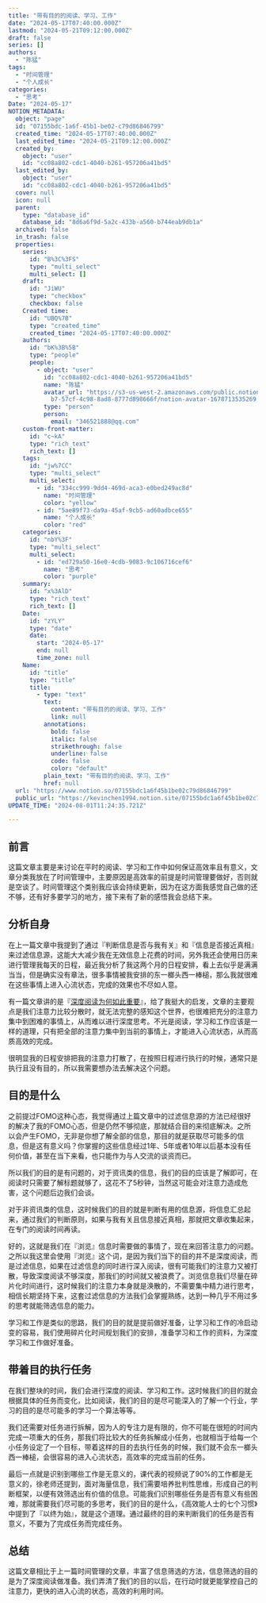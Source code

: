 ```yaml
---
title: "带有目的的阅读、学习、工作"
date: "2024-05-17T07:40:00.000Z"
lastmod: "2024-05-21T09:12:00.000Z"
draft: false
series: []
authors:
  - "陈猛"
tags:
  - "时间管理"
  - "个人成长"
categories:
  - "思考"
Date: "2024-05-17"
NOTION_METADATA:
  object: "page"
  id: "07155bdc-1a6f-45b1-be02-c79d86846799"
  created_time: "2024-05-17T07:40:00.000Z"
  last_edited_time: "2024-05-21T09:12:00.000Z"
  created_by:
    object: "user"
    id: "cc08a802-cdc1-4040-b261-957206a41bd5"
  last_edited_by:
    object: "user"
    id: "cc08a802-cdc1-4040-b261-957206a41bd5"
  cover: null
  icon: null
  parent:
    type: "database_id"
    database_id: "8d6a6f9d-5a2c-433b-a560-b744eab9db1a"
  archived: false
  in_trash: false
  properties:
    series:
      id: "B%3C%3FS"
      type: "multi_select"
      multi_select: []
    draft:
      id: "JiWU"
      type: "checkbox"
      checkbox: false
    Created time:
      id: "UBQ%7B"
      type: "created_time"
      created_time: "2024-05-17T07:40:00.000Z"
    authors:
      id: "bK%3B%5B"
      type: "people"
      people:
        - object: "user"
          id: "cc08a802-cdc1-4040-b261-957206a41bd5"
          name: "陈猛"
          avatar_url: "https://s3-us-west-2.amazonaws.com/public.notion-static.com/775523\
            b7-57cf-4c98-8ad8-8777d898666f/notion-avatar-1678713535269.png"
          type: "person"
          person:
            email: "346521888@qq.com"
    custom-front-matter:
      id: "c~kA"
      type: "rich_text"
      rich_text: []
    tags:
      id: "jw%7CC"
      type: "multi_select"
      multi_select:
        - id: "334cc999-9dd4-469d-aca3-e0bed249ac8d"
          name: "时间管理"
          color: "yellow"
        - id: "5ae89f73-da9a-45af-9cb5-ad60adbce655"
          name: "个人成长"
          color: "red"
    categories:
      id: "nbY%3F"
      type: "multi_select"
      multi_select:
        - id: "ed729a50-16e0-4cdb-9083-9c106716cef6"
          name: "思考"
          color: "purple"
    summary:
      id: "x%3AlD"
      type: "rich_text"
      rich_text: []
    Date:
      id: "zYLY"
      type: "date"
      date:
        start: "2024-05-17"
        end: null
        time_zone: null
    Name:
      id: "title"
      type: "title"
      title:
        - type: "text"
          text:
            content: "带有目的的阅读、学习、工作"
            link: null
          annotations:
            bold: false
            italic: false
            strikethrough: false
            underline: false
            code: false
            color: "default"
          plain_text: "带有目的的阅读、学习、工作"
          href: null
  url: "https://www.notion.so/07155bdc1a6f45b1be02c79d86846799"
  public_url: "https://kevinchen1994.notion.site/07155bdc1a6f45b1be02c79d86846799"
UPDATE_TIME: "2024-08-01T11:24:35.721Z"

---
```

<link rel="stylesheet" href="https://cdn.jsdelivr.net/npm/katex@0.16.2/dist/katex.min.css" integrity="sha384-bYdxxUwYipFNohQlHt0bjN/LCpueqWz13HufFEV1SUatKs1cm4L6fFgCi1jT643X" crossorigin="anonymous">


## 前言


这篇文章主要是来讨论在平时的阅读、学习和工作中如何保证高效率且有意义，文章分类我放在了时间管理中，主要原因是高效率的前提是时间管理要做好，否则就是空谈了。时间管理这个类别我应该会持续更新，因为在这方面我感觉自己做的还不够，还有好多要学习的地方，接下来有了新的感悟我会总结下来。


## 分析自身


在上一篇文章中我提到了通过『判断信息是否与我有关』和『信息是否接近真相』来过滤信息源，这能大大减少我在无效信息上花费的时间，另外我还会使用日历来进行管理我每天的日程，最近我分析了我这两个月的日程安排，看上去似乎是满满当当，但是确实没有章法，很多事情被我安排的东一榔头西一棒槌，那么我就很难在这些事情上进入心流状态，完成的效果也不尽如人意。


有一篇文章讲的是『[深度阅读为何如此重要](https://mp.weixin.qq.com/s/vYVfc8uXnENhzYirqOJXUA)』，给了我挺大的启发，文章的主要观点是我们注意力比较分散时，就无法完整的感知这个世界，也很难把充分的注意力集中到困难的事情上，从而难以进行深度思考。不光是阅读，学习和工作应该是一样的道理，只有把全部的注意力集中到当前的事情上，才能进入心流状态，从而高质高效的完成。


很明显我的日程安排把我的注意力打散了，在按照日程进行执行的时候，通常只是执行且没有目的，所以我需要想办法去解决这个问题。


## 目的是什么


之前提过FOMO这种心态，我觉得通过上篇文章中的过滤信息源的方法已经很好的解决了我的FOMO心态，但是仍然不够彻底，那就结合目的来彻底解决。之所以会产生FOMO，无非是你想了解全部的信息，那目的就是获取尽可能多的信息，但是这有意义吗？你掌握的这些信息经过1年、5年或者10年以后基本没有任何价值，甚至在当下来看，也只能作为与人交流的谈资而已。


所以我们的目的是有问题的，对于资讯类的信息，我们的目的应该是了解即可，在阅读时只需要了解标题就够了，这花不了5秒钟，当然这可能会对注意力造成危害，这个问题后边我们会谈。


对于非资讯类的信息，这时候我们的目的就是判断有用的信息源，将信息汇总起来，通过我们的判断原则，如果与我有关且信息接近真相，那就把文章收集起来，在专门的阅读时间再读。


好的，这就是我们在『浏览』信息时需要做的事情了，现在来回答注意力的问题。之所以我这里会使用『浏览』这个词，是因为我们当下的目的并不是深度阅读，而是过滤信息，如果在过滤信息的同时进行深入阅读，很有可能我们的注意力又被打散，导致深度阅读不够深度，那我们的时间就又被浪费了。浏览信息我们尽量在碎片化时间进行，这时候我们的注意力本身就是涣散的，不需要集中精力进行思考，相信长期坚持下来，这套过滤信息的方法我们会掌握熟练，达到一种几乎不用过多的思考就能筛选信息的能力。


学习和工作是类似的思路，我们的目的就是提前做好准备，让学习和工作的冷启动变的容易，我们使用碎片化时间规划我们的安排，准备学习和工作的资料，为深度学习和工作做好准备。


## 带着目的执行任务


在我们整块的时间，我们会进行深度的阅读、学习和工作。这时候我们的目的就会根据具体的任务而变化，比如阅读，我们的目的是尽可能深入的了解一个行业，学习的目的是尽可能多的学习一个算法等等。


我们还需要对任务进行拆解，因为人的专注力是有限的，你不可能在很短的时间内完成一项重大的任务，那我们将比较大的任务拆解成小任务，也就相当于给每一个小任务设定了一个目标，带着这样的目的去执行任务的时候，我们就不会东一榔头西一棒槌，会很容易的进入心流状态，高效率的完成当前的任务。


最后一点就是识别到哪些工作是无意义的，课代表的视频说了90%的工作都是无意义的，徐老师还提到，面对海量信息，我们需要培养批判性思维，形成自己的判断框架，以便有效筛选出有价值的信息。可能我们识别哪些任务是否有意义有些困难，那就需要我们尽可能的多思考，我们的目的是什么，《高效能人士的七个习惯》中提到了『以终为始』，就是这个道理。通过最终的目的来判断我们的任务是否有意义，不要为了完成任务而完成任务。


## 总结


这篇文章相比于上一篇时间管理的文章，丰富了信息筛选的方法，信息筛选的目的是为了深度阅读做准备。我们弄清了我们的目的以后，在行动时就更能掌控自己的注意力，更快的进入心流的状态，高效的利用时间。


